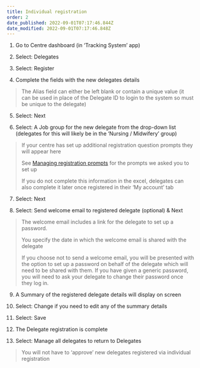 ```yaml
---
title: Individual registration
order: 2
date_published: 2022-09-01T07:17:46.844Z
date_modified: 2022-09-01T07:17:46.848Z
---
```

1. Go to Centre dashboard (in ‘Tracking System’ app) 

2. Select: Delegates​

3. Select: Register​

4. Complete the fields with the new delegates details​

> The Alias field can either be left blank or contain a unique value (it can be used in place of the Delegate ID to login to the system so must be unique to the delegate)​

5. Select: Next​

6. Select: A Job group for the new delegate from the drop-down list (delegates for this will likely be in the ‘Nursing / Midwifery’ group)​

> If your centre has set up additional registration question prompts they will appear here ​
>
> See [Managing registration prompts](/user-guide/administrator/02-centre-management/configuring-centre-details/managing-registration-prompts) for the prompts we asked you to set up​
>
> If you do not complete this information in the excel, delegates can also complete it later once registered in their ‘My account’ tab​

7. Select: Next​

8. Select: Send welcome email to registered delegate (optional) & Next​

> The welcome email includes a link for the delegate to set up a password.​
>
> You specify the date in which the welcome email is shared with the delegate​
>
> If you choose not to send a welcome email, you will be presented with the option to set up a password on behalf of the delegate which will need to be shared with them. If you have given a generic password, you will need to ask your delegate to change their password once they log in. 

9. A Summary of the registered delegate details will display on screen​

10. Select: Change if you need to edit any of the summary details ​

11. Select: Save ​

12. The Delegate registration is complete​

13. Select: Manage all delegates to return to Delegates ​

> You will not have to ‘approve’ new delegates registered via individual registration​